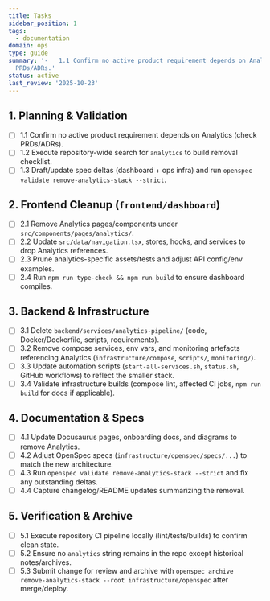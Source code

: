 ```yaml
---
title: Tasks
sidebar_position: 1
tags:
  - documentation
domain: ops
type: guide
summary: '-   1.1 Confirm no active product requirement depends on Analytics check
  PRDs/ADRs.'
status: active
last_review: '2025-10-23'
---
```


## 1. Planning & Validation
- [ ] 1.1 Confirm no active product requirement depends on Analytics (check PRDs/ADRs).
- [ ] 1.2 Execute repository-wide search for `analytics` to build removal checklist.
- [ ] 1.3 Draft/update spec deltas (dashboard + ops infra) and run `openspec validate remove-analytics-stack --strict`.

## 2. Frontend Cleanup (`frontend/dashboard`)
- [ ] 2.1 Remove Analytics pages/components under `src/components/pages/analytics/`.
- [ ] 2.2 Update `src/data/navigation.tsx`, stores, hooks, and services to drop Analytics references.
- [ ] 2.3 Prune analytics-specific assets/tests and adjust API config/env examples.
- [ ] 2.4 Run `npm run type-check && npm run build` to ensure dashboard compiles.

## 3. Backend & Infrastructure
- [ ] 3.1 Delete `backend/services/analytics-pipeline/` (code, Docker/Dockerfile, scripts, requirements).
- [ ] 3.2 Remove compose services, env vars, and monitoring artefacts referencing Analytics (`infrastructure/compose`, `scripts/`, `monitoring/`).
- [ ] 3.3 Update automation scripts (`start-all-services.sh`, `status.sh`, GitHub workflows) to reflect the smaller stack.
- [ ] 3.4 Validate infrastructure builds (compose lint, affected CI jobs, `npm run build` for docs if applicable).

## 4. Documentation & Specs
- [ ] 4.1 Update Docusaurus pages, onboarding docs, and diagrams to remove Analytics.
- [ ] 4.2 Adjust OpenSpec specs (`infrastructure/openspec/specs/...`) to match the new architecture.
- [ ] 4.3 Run `openspec validate remove-analytics-stack --strict` and fix any outstanding deltas.
- [ ] 4.4 Capture changelog/README updates summarizing the removal.

## 5. Verification & Archive
- [ ] 5.1 Execute repository CI pipeline locally (lint/tests/builds) to confirm clean state.
- [ ] 5.2 Ensure no `analytics` string remains in the repo except historical notes/archives.
- [ ] 5.3 Submit change for review and archive with `openspec archive remove-analytics-stack --root infrastructure/openspec` after merge/deploy.

